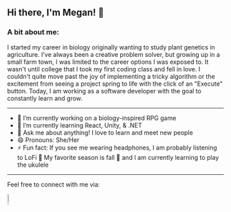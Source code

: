 ## Hi there, I'm Megan! 🌻

### A bit about me:

I started my career in biology originally wanting to study plant genetics in agriculture. I've always been a creative problem solver, but growing up in a small farm town, I was limited to the career options I was exposed to. It wasn't until college that I took my first coding class and fell in love. I couldn't quite move past the joy of implementing a tricky algorithm or the excitement from seeing a project spring to life with the click of an "Execute" button. Today, I am working as a software developer with the goal to constantly learn and grow.

---

- 🔭 I’m currently working on a biology-inspired RPG game
- 🌱 I’m currently learning React, Unity, & .NET
- 💬 Ask me about anything! I love to learn and meet new people
- 😄 Pronouns: She/Her
- ⚡ Fun fact: If you see me wearing headphones, I am probably listening to LoFi 🎵 My favorite season is fall 🍁 and I am currently learning to play the ukulele

---

Feel free to connect with me via:

[<img src="https://sguru.org/wp-content/uploads/2018/02/linkedin-logo-hd-png-3.png" style="width:8%;">](https://www.linkedin.com/in/meganelizabethdolan/)
